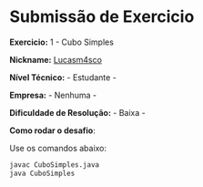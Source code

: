# Submissão de Exercicio

**Exercicio:** 1 - Cubo Simples

**Nickname:** [Lucasm4sco](https://github.com/Lucasm4sco)

**Nível Técnico:** - Estudante -

**Empresa:** - Nenhuma -

**Dificuldade de Resolução:** - Baixa -

**Como rodar o desafio**: 

Use os comandos abaixo:

```bash
javac CuboSimples.java
java CuboSimples
```
